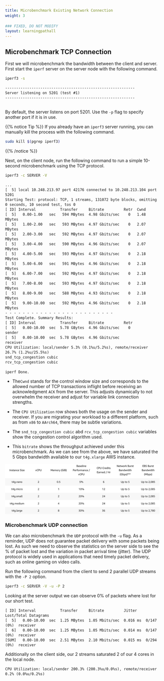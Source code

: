 ```yaml
---
title: Microbenchmark Existing Network Connection
weight: 3

### FIXED, DO NOT MODIFY
layout: learningpathall
---
```


## Microbenchmark TCP Connection


First we will microbenchmark the bandwidth between the client and server. First start the `iperf` server on the server node with the following command. 

```bash
iperf3 -s
```

```output
-----------------------------------------------------------
Server listening on 5201 (test #1)
-----------------------------------------------------------


```
By default, the server listens on port 5201. Use the `-p` flag to specify another port if it is in use.

{{% notice Tip %}}
If you already have an `iperf3` server running, you can manually kill the process with the following command. 
 ```bash
 sudo kill $(pgrep iperf3)
 ```
{{% /notice %}}


Next, on the client node, run the following command to run a simple 10-second microbenchmark using the TCP protocol. 

```bash
iperf3 -c SERVER -V
```

```output
...
[  5] local 10.248.213.97 port 42176 connected to 10.248.213.104 port 5201
Starting Test: protocol: TCP, 1 streams, 131072 byte blocks, omitting 0 seconds, 10 second test, tos 0
[ ID] Interval           Transfer     Bitrate         Retr  Cwnd
[  5]   0.00-1.00   sec   594 MBytes  4.98 Gbits/sec    0   1.48 MBytes       
[  5]   1.00-2.00   sec   593 MBytes  4.97 Gbits/sec    0   2.07 MBytes       
[  5]   2.00-3.00   sec   592 MBytes  4.97 Gbits/sec    0   2.07 MBytes       
[  5]   3.00-4.00   sec   590 MBytes  4.96 Gbits/sec    0   2.07 MBytes       
[  5]   4.00-5.00   sec   593 MBytes  4.97 Gbits/sec    0   2.18 MBytes       
[  5]   5.00-6.00   sec   591 MBytes  4.96 Gbits/sec    0   2.18 MBytes       
[  5]   6.00-7.00   sec   592 MBytes  4.97 Gbits/sec    0   2.18 MBytes       
[  5]   7.00-8.00   sec   593 MBytes  4.97 Gbits/sec    0   2.18 MBytes       
[  5]   8.00-9.00   sec   588 MBytes  4.93 Gbits/sec    0   2.18 MBytes       
[  5]   9.00-10.00  sec   592 MBytes  4.96 Gbits/sec    0   2.18 MBytes       
- - - - - - - - - - - - - - - - - - - - - - - - -
Test Complete. Summary Results:
[ ID] Interval           Transfer     Bitrate         Retr
[  5]   0.00-10.00  sec  5.78 GBytes  4.96 Gbits/sec    0             sender
[  5]   0.00-10.00  sec  5.78 GBytes  4.96 Gbits/sec                  receiver
CPU Utilization: local/sender 5.3% (0.1%u/5.2%s), remote/receiver 26.7% (1.2%u/25.5%s)
snd_tcp_congestion cubic
rcv_tcp_congestion cubic

iperf Done.
```

- The`Cwnd` stands for the control window size and corresponds to the allowed number of TCP transactions inflight before receiving an acknowledgment `ACK` from the server. This adjusts dynamically to not overwhelm the receiver and adjust for variable link connection strengths. 

- The `CPU Utilization` row shows both the usage on the sender and receiver. If you are migrating your workload to a different platform, such as from `x86` to `AArch64`, there may be subtle variations. 

- The `snd_tcp_congestion cubic` abd `rcv_tcp_congestion cubic` variables show the congestion control algorithm used.

- This `bitrate` shows the throughput achieved under this microbenchmark. As we can see from the above, we have saturated the 5 Gbps bandwidth available to our `t4g.xlarge` AWS instance. 

![instance-network-size](./instance-network-size.png)

### Microbenchmark UDP connection

We can also microbenchmark the `UDP` protocol with the `-u` flag. As a reminder, UDP does not guarantee packet delivery with some packets being lost. As such we need to observe the statistics on the server side to see the % of packet lost and the variation in packet arrival time (jitter). The UDP protocol is widely used in applications that need timely packet delivery, such as online gaming on video calls. 

Run the following command from the client to send 2 parallel UDP streams with the `-P 2` option.

```bash
iperf3 -c SERVER -V -u -P 2
```

Looking at the server output we can observe 0% of packets where lost for our short test. 

```output
[ ID] Interval           Transfer     Bitrate         Jitter    Lost/Total Datagrams
[  5]   0.00-10.00  sec  1.25 MBytes  1.05 Mbits/sec  0.016 ms  0/147 (0%)  receiver
[  6]   0.00-10.00  sec  1.25 MBytes  1.05 Mbits/sec  0.014 ms  0/147 (0%)  receiver
[SUM]   0.00-10.00  sec  2.51 MBytes  2.10 Mbits/sec  0.015 ms  0/294 (0%)  receiver
```

Additionally on the client side, our 2 streams saturated 2 of our 4 cores in the local node. 

```output
CPU Utilization: local/sender 200.3% (200.3%u/0.0%s), remote/receiver 0.2% (0.0%u/0.2%s)
```